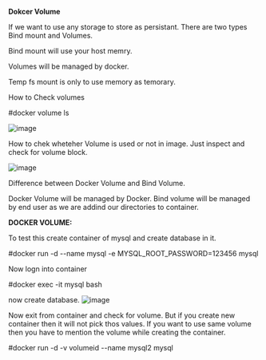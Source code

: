**Dokcer Volume**

If we want to use any storage to store as persistant. There are two types Bind mount and Volumes. 

Bind mount will use your host memry.

Volumes will be managed by docker.

Temp fs mount is only to use memory as temorary.

How to Check volumes

#docker volume ls

![image](https://github.com/Khushang49/Docker/assets/95266353/7f55a70b-d8e6-4451-b59c-a78381bb5c69)


How to chek wheteher Volume is used or not in image. Just inspect and check for volume block.

![image](https://github.com/Khushang49/Docker/assets/95266353/a116f3a5-13ec-42e4-bd96-af1b3a53fb5d)


Difference between Docker Volume and Bind Volume.

Docker Volume will be managed by Docker. Bind volume will be managed by end user as we are addind our directories to container.

**DOCKER VOLUME:**

To test this create container of mysql and create database in it.

#docker run -d --name mysql -e MYSQL_ROOT_PASSWORD=123456 mysql

Now logn into container

#docker exec -it mysql bash

now create database.
![image](https://github.com/Khushang49/Docker/assets/95266353/dd5bb9e3-8d81-4095-a8d6-769ab1258869)

Now exit from container and check for volume. But if you create new container then it will not pick thos values. If you want to use same volume then you have to mention the volume while creating the container.

#docker run -d -v volumeid --name mysql2 mysql

